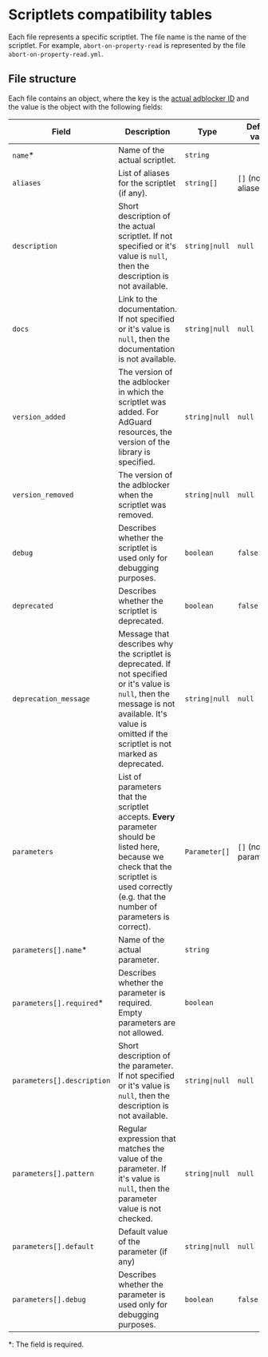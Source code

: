 # Scriptlets compatibility tables

Each file represents a specific scriptlet. The file name is the name of the scriptlet. For example,
`abort-on-property-read` is represented by the file `abort-on-property-read.yml`.

## File structure

Each file contains an object, where the key is the
[actual adblocker ID](../README.md#supported-adblockers-and-platforms)
and the value is the object with the following fields:

<!-- markdownlint-disable MD013 -->

| Field                      | Description                                                                                                                                                                                              | Type           | Default value        |
| -------------------------- | -------------------------------------------------------------------------------------------------------------------------------------------------------------------------------------------------------- | -------------- | -------------------- |
| `name`\*                   | Name of the actual scriptlet.                                                                                                                                                                            | `string`       |                      |
| `aliases`                  | List of aliases for the scriptlet (if any).                                                                                                                                                              | `string[]`     | `[]` (no aliases)    |
| `description`              | Short description of the actual scriptlet. If not specified or it's value is `null`, then the description is not available.                                                                              | `string\|null` | `null`               |
| `docs`                     | Link to the documentation. If not specified or it's value is `null`, then the documentation is not available.                                                                                            | `string\|null` | `null`               |
| `version_added`            | The version of the adblocker in which the scriptlet was added. For AdGuard resources, the version of the library is specified.                                                                           | `string\|null` | `null`               |
| `version_removed`          | The version of the adblocker when the scriptlet was removed.                                                                                                                                             | `string\|null` | `null`               |
| `debug`                    | Describes whether the scriptlet is used only for debugging purposes.                                                                                                                                     | `boolean`      | `false`              |
| `deprecated`               | Describes whether the scriptlet is deprecated.                                                                                                                                                           | `boolean`      | `false`              |
| `deprecation_message`      | Message that describes why the scriptlet is deprecated. If not specified or it's value is `null`, then the message is not available. It's value is omitted if the scriptlet is not marked as deprecated. | `string\|null` | `null`               |
| `parameters`               | List of parameters that the scriptlet accepts. **Every** parameter should be listed here, because we check that the scriptlet is used correctly (e.g. that the number of parameters is correct).         | `Parameter[]`  | `[]` (no parameters) |
| `parameters[].name`\*      | Name of the actual parameter.                                                                                                                                                                            | `string`       |                      |
| `parameters[].required`\*  | Describes whether the parameter is required. Empty parameters are not allowed.                                                                                                                           | `boolean`      |                      |
| `parameters[].description` | Short description of the parameter. If not specified or it's value is `null`, then the description is not available.                                                                                     | `string\|null` | `null`               |
| `parameters[].pattern`     | Regular expression that matches the value of the parameter. If it's value is `null`, then the parameter value is not checked.                                                                            | `string\|null` | `null`               |
| `parameters[].default`     | Default value of the parameter (if any)                                                                                                                                                                  | `string\|null` | `null`               |
| `parameters[].debug`       | Describes whether the parameter is used only for debugging purposes.                                                                                                                                     | `boolean`      | `false`              |

<!-- markdownlint-enable MD013 -->

\*: The field is required.
